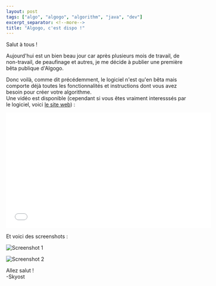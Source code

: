 ```yaml
---
layout: post
tags: ["algo", "algogo", "algorithm", "java", "dev"]
excerpt_separator: <!--more-->
title: "Algogo, c'est dispo !"
---
```


Salut à tous !

Aujourd'hui est un bien beau jour car après plusieurs mois de travail, de non-travail, de peaufinage et autres, je me décide à publier une première bêta publique d'Algogo.

<!--more-->

Donc voilà, comme dit précédemment, le logiciel n'est qu'en bêta mais comporte déjà toutes les fonctionnalités et instructions dont vous avez besoin pour créer votre algorithme.<br />
Une vidéo est disponible (cependant si vous êtes vraiment interesssés par le logiciel, voici [le site web](http://www.algogo.xyz)) :

<iframe src="//www.youtube.com/embed/FNI70uc0V3Y" width="560" height="315" frameborder="0"></iframe>

Et voici des screenshots :

![Screenshot 1](http://www.algogo.xyz/assets/img/screenshots/0.png)

![Screenshot 2](http://www.algogo.xyz/assets/img/screenshots/1.png)

Allez salut !<br />
-Skyost